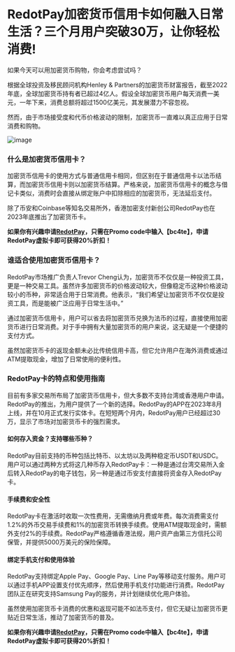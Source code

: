 # RedotPay加密货币信用卡如何融入日常生活？三个月用户突破30万，让你轻松消费!

如果今天可以用加密货币购物，你会考虑尝试吗？

根据全球投资及移民顾问机构Henley & Partners的加密货币财富报告，截至2022年底，全球加密货币持有者已超过4亿人。假设全球加密货币用户每天消费一美元，一年下来，消费总额将超过1500亿美元，其发展潜力不容忽视。

然而，由于市场接受度和代币价格波动的限制，加密货币一直难以真正应用于日常消费和购物。

![image](https://github.com/user-attachments/assets/32968745-44a3-42f2-9275-88ce6ac78242)

### 什么是加密货币信用卡？

加密货币信用卡的使用方式与普通信用卡相同，但区别在于普通信用卡以法币结算，而加密货币信用卡则以加密货币结算。严格来说，加密货币信用卡的概念与借记卡类似，消费时会直接从绑定账户中扣除相应的加密货币，无法延后支付。

除了币安和Coinbase等知名交易所外，香港加密支付新创公司RedotPay也在2023年底推出了加密货币卡。

**如果你有兴趣申请[RedotPay](https://url.hk/i/tw/bc4te)，只需在Promo code中输入【bc4te】，申请RedotPay虚拟卡即可获得20%折扣！**

### 谁适合使用加密货币信用卡？

RedotPay市场推广负责人Trevor Cheng认为，加密货币不仅仅是一种投资工具，更是一种交易工具。虽然许多加密货币的价格波动较大，但像稳定币这种价格波动较小的币种，非常适合用于日常消费。他表示，“我们希望让加密货币不仅仅是投资工具，而是能被广泛应用于日常生活中。”

通过加密货币信用卡，用户可以省去将加密货币兑换为法币的过程，直接使用加密货币进行日常消费。对于手中拥有大量加密货币的用户来说，这无疑是一个便捷的支付方式。

虽然加密货币卡的返现金额未必比传统信用卡高，但它允许用户在海外消费或通过ATM提取现金，增加了日常使用的便利性。

### RedotPay卡的特点和使用指南

目前有多家交易所布局了加密货币信用卡，但大多数不支持台湾或香港用户申请。RedotPay的推出，为用户提供了一个新的选择。RedotPay的APP在2023年8月上线，并在10月正式发行实体卡。在短短两个月内，RedotPay用户已经超过30万，显示了市场对加密货币卡的强烈需求。

#### 如何存入资金？支持哪些币种？

RedotPay目前支持的币种包括比特币、以太坊以及两种稳定币USDT和USDC。用户可以通过两种方式将这几种币存入RedotPay卡：一种是通过台湾交易所入金后转入RedotPay的电子钱包，另一种是通过币安支付直接将资金存入RedotPay卡。

#### 手续费和安全性

RedotPay卡在激活时收取一次性费用，无需缴纳月费或年费。每次消费需支付1.2%的外币交易手续费和1%的加密货币转换手续费。使用ATM提取现金时，需额外支付2%的手续费。RedotPay严格遵循香港法规，用户资产由第三方信托公司保管，并提供5000万美元的保险保障。

#### 绑定手机支付和使用体验

RedotPay支持绑定Apple Pay、Google Pay、Line Pay等移动支付服务。用户可以通过手机APP设置支付优先顺序，然后使用手机支付功能进行消费。RedotPay团队正在研究支持Samsung Pay的服务，并计划继续优化用户体验。

虽然使用加密货币卡消费的优惠和返现可能不如法币支付，但它无疑让加密货币更贴近日常生活，推动了加密货币的普及。

**如果你有兴趣申请[RedotPay](https://url.hk/i/tw/bc4te)，只需在Promo code中输入【bc4te】，申请RedotPay虚拟卡即可获得20%折扣！**

